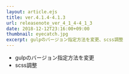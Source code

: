 ```yaml
---
layout: article.ejs
title: ver.4.1.4-4.1.3
url: releasenote_ver_4_1_4-4_1_3
date: 2018-12-12T23:16:00+09:00
thumbnail: eyecatch.jpg
excerpt: gulpのバージョン指定方法を変更、scss調整
---
```


- gulpのバージョン指定方法を変更
- scss調整